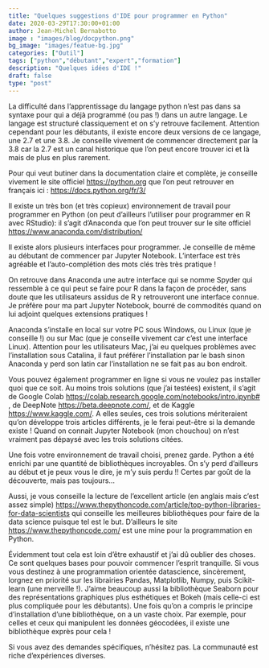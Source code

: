 ```yaml
---
title: "Quelques suggestions d'IDE pour programmer en Python"
date: 2020-03-29T17:30:00+01:00
author: Jean-Michel Bernabotto
image : "images/blog/docpython.png"
bg_image: "images/featue-bg.jpg"
categories: ["Outil"]
tags: ["python","débutant","expert","formation"]
description: "Quelques idées d'IDE !"
draft: false
type: "post"
---
```


La difficulté dans l’apprentissage du langage python n’est pas dans sa syntaxe pour qui a déjà programmé (ou pas !) dans un autre langage. Le langage est structuré classiquement et on s’y retrouve facilement. 
Attention cependant pour les débutants, il existe encore deux versions de ce langage, une 2.7 et une 3.8. Je conseille vivement de commencer directement par la 3.8 car la 2.7 est un canal historique que l’on peut encore trouver ici et là mais de plus en plus rarement.
 
Pour qui veut butiner dans la documentation claire et complète, je conseille vivement le site officiel https://python.org que l’on peut retrouver en français ici : https://docs.python.org/fr/3/

Il existe un très bon (et très copieux) environnement de travail pour programmer en Python (on peut d’ailleurs l’utiliser pour programmer en R avec RStudio): il s’agit d’Anaconda que l’on peut trouver sur le site officiel https://www.anaconda.com/distribution/

Il existe alors plusieurs interfaces pour programmer. Je conseille de même au débutant de commencer par Jupyter Notebook. L’interface est très agréable et l’auto-complétion des mots clés très très pratique !  

On retrouve dans Anaconda une autre interface qui se nomme Spyder qui ressemble à ce qui peut se faire pour R dans la façon de procéder, sans doute que les utilisateurs assidus de R y retrouveront une interface connue. Je préfère pour ma part Jupyter Notebook, bourré de commodités quand on lui adjoint quelques extensions pratiques !

Anaconda  s’installe en local sur votre PC sous Windows, ou Linux (que je conseille !) ou sur Mac (que je conseille vivement car c’est une interface Linux). Attention pour les utilisateurs Mac, j’ai eu quelques problèmes avec l’installation sous Catalina, il faut préférer l’installation par le bash sinon Anaconda y perd son latin car l’installation ne se fait pas au bon endroit. 

Vous pouvez également programmer en ligne si vous ne voulez pas installer quoi que ce soit. Au moins trois solutions (que j’ai testées) existent, il s’agit de Google Colab  https://colab.research.google.com/notebooks/intro.ipynb# , de DeepNote https://beta.deepnote.com/, et de Kaggle https://www.kaggle.com/. A elles seules, ces trois solutions mériteraient qu’on développe trois articles différents, je le ferai peut-être si la demande existe !  Quand on connait Jupyter Notebook (mon chouchou) on n’est vraiment pas dépaysé avec les trois solutions citées.


Une fois votre environnement de travail choisi, prenez garde. Python a été enrichi par une quantité de bibliothèques incroyables. On s’y perd d’ailleurs au début et je peux vous le dire, je m’y suis perdu !! Certes par goût de la découverte, mais pas toujours…

Aussi, je vous conseille la lecture de l’excellent article (en anglais mais c’est assez simple) https://www.thepythoncode.com/article/top-python-libraries-for-data-scientists  qui conseille les meilleures bibliothèques pour faire de la data science puisque tel est le but. D’ailleurs le site https://www.thepythoncode.com/ est une mine pour la programmation en Python. 


Évidemment tout cela est loin d’être exhaustif et j’ai dû oublier des choses. Ce sont quelques bases pour pouvoir commencer l’esprit tranquille. Si vous vous destinez à une programmation orientée datascience, sincèrement, lorgnez en priorité sur les librairies Pandas, Matplotlib, Numpy, puis Scikit-learn (une merveille !). J’aime beaucoup aussi la bibliothèque Seaborn pour des représentations graphiques plus esthétiques et Bokeh (mais celle-ci est plus compliquée pour les débutants). Une fois qu’on a compris le principe d’installation d’une bibliothèque, on a un vaste choix. Par exemple, pour celles et ceux qui manipulent les données géocodées, il existe une bibliothèque exprès pour cela !

Si vous avez des demandes spécifiques, n’hésitez pas. La communauté est riche d’expériences diverses. 
